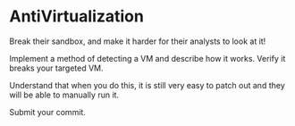 # AntiVirtualization
Break their sandbox, and make it harder for their analysts to look at it!

Implement a method of detecting a VM and describe how it works. Verify it breaks your targeted VM. 

Understand that when you do this, it is still very easy to patch out and they will be able to manually run it. 

Submit your commit.